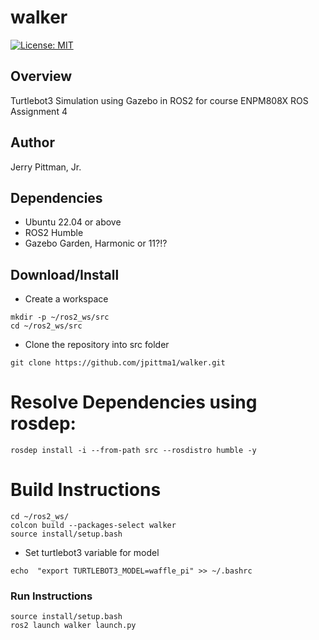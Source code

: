 # walker

[![License: MIT](https://img.shields.io/badge/License-MIT-green.svg)](https://opensource.org/licenses/MIT)

## Overview
Turtlebot3 Simulation using Gazebo in ROS2 for course ENPM808X ROS Assignment 4

## Author
Jerry Pittman, Jr.

## Dependencies
- Ubuntu 22.04 or above
- ROS2 Humble
- Gazebo Garden, Harmonic or 11?!?
<!-- - ros_gz_example_bringup -->

## Download/Install
- Create a workspace
```
mkdir -p ~/ros2_ws/src
cd ~/ros2_ws/src
```
- Clone the repository into src folder
```
git clone https://github.com/jpittma1/walker.git
```
# Resolve Dependencies using rosdep:
```
rosdep install -i --from-path src --rosdistro humble -y
```

# Build Instructions
```
cd ~/ros2_ws/
colcon build --packages-select walker
source install/setup.bash
```

- Set turtlebot3 variable for model

```
echo  "export TURTLEBOT3_MODEL=waffle_pi" >> ~/.bashrc
```

### Run Instructions

```
source install/setup.bash
ros2 launch walker launch.py
```